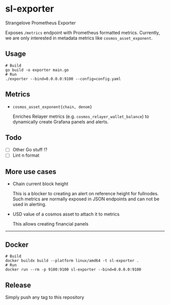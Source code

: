 # sl-exporter

Strangelove Prometheus Exporter

Exposes `/metrics` endpoint with Prometheus formatted metrics. Currently, we are only interested in
metadata metrics like `cosmos_asset_exponent`.

## Usage

```shell
# Build
go build -o exporter main.go
# Run
./exporter --bind=0.0.0.0:9100 --config=config.yaml
```

## Metrics

- `cosmos_asset_exponent{chain, denom}`

  Enriches Relayer metrics (e.g. `cosmos_relayer_wallet_balance`) to dynamically create Grafana panels and alerts.

## Todo

- [ ] Other Go stuff !?
- [ ] Lint n format

## More use cases

- Chain current block height

  This is a blocker to creating an alert on reference height for fullnodes. Such metrics are normally exposed in JSON
  endpoints and can not be used in alerting.

- USD value of a cosmos asset to attach it to metrics

  This allows creating financial panels

---

## Docker

```shell
# Build
docker buildx build --platform linux/amd64 -t sl-exporter .
# Run
docker run --rm -p 9100:9100 sl-exporter --bind=0.0.0.0:9100
```

## Release

Simply push any tag to this repository
